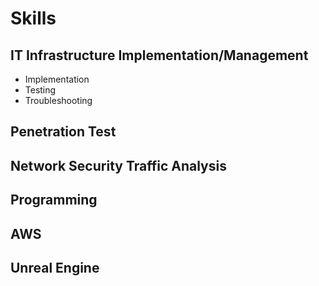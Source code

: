 # Skills

## IT Infrastructure Implementation/Management
- Implementation
- Testing
- Troubleshooting

## Penetration Test

## Network Security Traffic Analysis

## Programming

## AWS

## Unreal Engine

